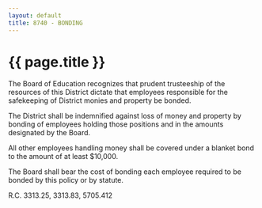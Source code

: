 ```yaml
---
layout: default
title: 8740 - BONDING
---
```


{{ page.title }}
================

The Board of Education recognizes that prudent trusteeship of the
resources of this District dictate that employees responsible for the
safekeeping of District monies and property be bonded.

The District shall be indemnified against loss of money and property by
bonding of employees holding those positions and in the amounts
designated by the Board.

All other employees handling money shall be covered under a blanket bond
to the amount of at least \$10,000.

The Board shall bear the cost of bonding each employee required to be
bonded by this policy or by statute.

R.C. 3313.25, 3313.83, 5705.412
